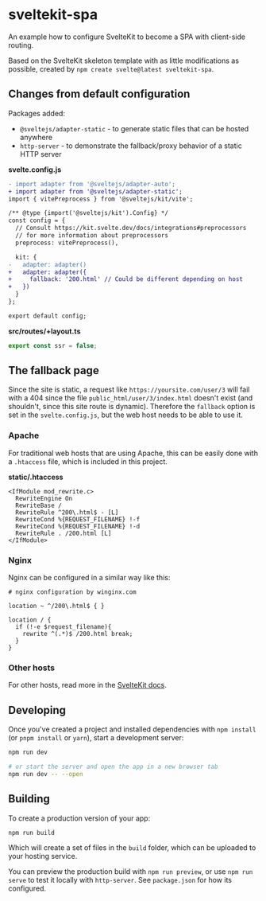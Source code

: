 # sveltekit-spa

An example how to configure SvelteKit to become a SPA with client-side routing.

Based on the SvelteKit skeleton template with as little modifications as possible, created by `npm create svelte@latest sveltekit-spa`.

## Changes from default configuration

Packages added:

- `@sveltejs/adapter-static` - to generate static files that can be hosted anywhere
- `http-server` - to demonstrate the fallback/proxy behavior of a static HTTP server

**svelte.config.js**

```diff
- import adapter from '@sveltejs/adapter-auto';
+ import adapter from '@sveltejs/adapter-static';
import { vitePreprocess } from '@sveltejs/kit/vite';

/** @type {import('@sveltejs/kit').Config} */
const config = {
  // Consult https://kit.svelte.dev/docs/integrations#preprocessors
  // for more information about preprocessors
  preprocess: vitePreprocess(),

  kit: {
-   adapter: adapter()
+   adapter: adapter({
+     fallback: '200.html' // Could be different depending on host
+   })
  }
};

export default config;
```

**src/routes/+layout.ts**

```ts
export const ssr = false;
```

## The fallback page

Since the site is static, a request like `https://yoursite.com/user/3` will fail with a 404 since the file `public_html/user/3/index.html` doesn't exist (and shouldn't, since this site route is dynamic). Therefore the `fallback` option is set in the `svelte.config.js`, but the web host needs to be able to use it.

### Apache

For traditional web hosts that are using Apache, this can be easily done with a `.htaccess` file, which is included in this project.

**static/.htaccess**

```
<IfModule mod_rewrite.c>
  RewriteEngine On
  RewriteBase /
  RewriteRule ^200\.html$ - [L]
  RewriteCond %{REQUEST_FILENAME} !-f
  RewriteCond %{REQUEST_FILENAME} !-d
  RewriteRule . /200.html [L]
</IfModule>
```

### Nginx

Nginx can be configured in a similar way like this:

```
# nginx configuration by winginx.com

location ~ ^/200\.html$ { }

location / {
  if (!-e $request_filename){
    rewrite ^(.*)$ /200.html break;
  }
}
```

### Other hosts

For other hosts, read more in the [SvelteKit docs](https://kit.svelte.dev/docs/adapter-static#spa-mode-add-fallback-page).

## Developing

Once you've created a project and installed dependencies with `npm install` (or `pnpm install` or `yarn`), start a development server:

```bash
npm run dev

# or start the server and open the app in a new browser tab
npm run dev -- --open
```

## Building

To create a production version of your app:

```bash
npm run build
```

Which will create a set of files in the `build` folder, which can be uploaded to your hosting service.

You can preview the production build with `npm run preview`, or use `npm run serve` to test it locally with `http-server`. See `package.json` for how its configured.
